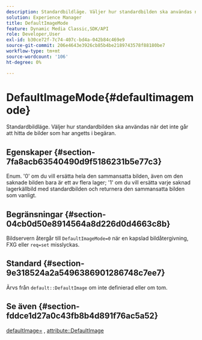 ```yaml
---
description: Standardbildläge. Väljer hur standardbilden ska användas när det inte går att hitta de bilder som har angetts i begäran.
solution: Experience Manager
title: DefaultImageMode
feature: Dynamic Media Classic,SDK/API
role: Developer,User
exl-id: b30ce72f-7c74-407c-bd4a-042b84c469e9
source-git-commit: 206e4643e3926cb85b4be2189743578f88180be7
workflow-type: tm+mt
source-wordcount: '106'
ht-degree: 0%

---
```


# DefaultImageMode{#defaultimagemode}

Standardbildläge. Väljer hur standardbilden ska användas när det inte går att hitta de bilder som har angetts i begäran.

## Egenskaper {#section-7fa8acb63540490d9f5186231b5e77c3}

Enum. &#39;0&#39; om du vill ersätta hela den sammansatta bilden, även om den saknade bilden bara är ett av flera lager; &#39;1&#39; om du vill ersätta varje saknad lagerkällbild med standardbilden och returnera den sammansatta bilden som vanligt.

## Begränsningar {#section-04cb0d50e8914564a8d226d0d4663c8b}

Bildservern återgår till `DefaultImageMode=0` när en kapslad bildåtergivning, FXG eller `req=set` misslyckas.

## Standard {#section-9e318524a2a5496386901286748c7ee7}

Ärvs från `default::DefaultImage` om inte definierad eller om tom.

## Se även {#section-fddce1d27a0c43fb8b4d891f76ac5a52}

[defaultImage=](../../../../../is-api/image-catalog/image-serving-api-ref/c-image-catalog-reference/c-attributes-reference/r-is-cat-defaultimage.md#reference-8e9900e129f54ed68462a3c2fc3bc433) , [attribute::DefaultImage](../../../../../is-api/http-ref/image-serving-api-ref/c-http-protocol-reference/c-command-reference/r-is-http-defaultimage.md#reference-209aa6ce830f490483412eb26af67fd2)
